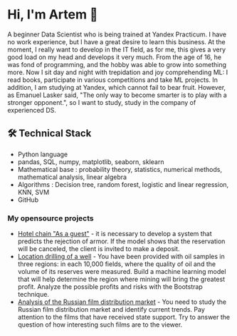 # Hi, I'm Artem 👋
A beginner Data Scientist who is being trained at Yandex Practicum. I have no work experience, but I have a great desire to learn this business. At the moment, I really want to develop in the IT field, as for me, this gives a very good load on my head and develops it very much. From the age of 16, he was fond of programming, and the hobby was able to grow into something more. Now I sit day and night with trepidation and joy comprehending ML: I read books, participate in various competitions and take ML projects. In addition, I am studying at Yandex, which cannot fail to bear fruit. However, as Emanuel Lasker said, "The only way to become smarter is to play with a stronger opponent.", so I want to study, study in the company of experienced DS.

## 🛠 Technical Stack
*   Python language
*   pandas, SQL, numpy, matplotlib, seaborn, sklearn
*   Mathematical base : probability theory, statistics, numerical methods, mathematical analysis, linear algebra
*   Algorithms : Decision tree, random forest, logistic and linear regression, KNN, SVM
*   GitHub

### My opensource projects

*   [Hotel chain "As a guest"](https://github.com/arsepan/Hotel-Chain/blob/main/Машинка%20сетей%20отеля.ipynb) - it is necessary to develop a system that predicts the rejection of armor. If the model shows that the reservation will be canceled, the client is invited to make a deposit.
*   [Location drilling of a well](https://github.com/arsepan/Oil/blob/main/b719bf01-2e56-428b-a074-6e20bc47348b.ipynb) - You have been provided with oil samples in three regions: in each 10,000 fields, where the quality of oil and the volume of its reserves were measured. Build a machine learning model that will help determine the region where mining will bring the greatest profit. Analyze the possible profits and risks with the Bootstrap technique.
*   [Analysis of the Russian film distribution market](https://github.com/romankh3/skyscanner-flight-api-client) - You need to study the Russian film distribution market and identify current trends. Pay attention to the films that have received state support. Try to answer the question of how interesting such films are to the viewer.

